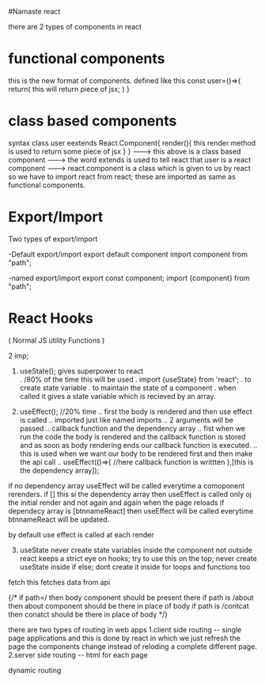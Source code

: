 #Namaste react



there are 2 types of components in react
# functional components 
this is the new format of components.
defined like this
const user=()=>{
    return(
        this will return piece of jsx;
    )
}

# class based components
syntax
class user eextends React.Component{
    render(){
        this render method is used to return some piece of jsx
    }
}
---> this above is a class based component 
---> the word extends is used to tell react that    user is a react component
---> react.component is a class which is given to us by react so we have to import react from react;
these are imported as same as functional components.




# Export/Import
Two types of export/import

-Default export/import
export default component
import component from "path";


-named export/import
export const component;
import {component} from "path";


# React Hooks
( Normal JS utility Functions )

2 imp;
1. useState(); gives superpower to react  
. /80% of the time this will be used
. import {useState} from 'react';
. to create state variable
. to maintain the state of a component
. when called it gives a state variable which is     recieved by an array.



2. useEffect();  //20% time 
.. first the body is rendered and then use effect is called 
.. imported just like named imports
.. 2 arguments will be passed 
.. callback function and the dependency array 
.. fist when we run the code the body is rendered and the callback     function is stored and as soon as body rendering ends our callback function is executed.
.. this is used when we want our body to be rendered first and then make the api call
.. useEffect(()=>{
    //here callback function is writtten
},[this is the dependency array]);

if no dependency array useEffect will be called everytime a comoponent rerenders.
if [] this si the dependency array then useEffect is called only oj the initial render and not again and again when the page reloads
if dependecy array is [btnnameReact] then useEffect will be called everytime btnnameReact will be updated.

by default use effect is called at each render



3. useState
never create state variables inside the component not outside react keeps a strict eye on hooks; 
try to use this on the top;
never create useState inside if else;
dont create it inside for loops and functions too


fetch 
this fetches data from api



{/* if path=/ then body component should be present there
      if path is /about then about component should be there in place of body
      if path is /contcat then conatct should be there in place of body  */}



there are two types of routing in web apps 
1.client side routing -- single page applications and this is done by react in which we just refresh the page the components change instead of reloding a complete different page.
2.server side routing -- html for each page

dynamic routing 


